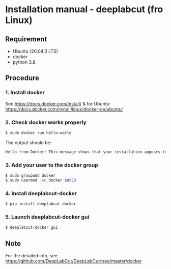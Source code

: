 # Installation manual - deeplabcut (fro Linux)

## Requirement

- Ubuntu (20.04.3 LTS)
- docker
- python 3.8.

## Procedure

### 1. Install docker
See https://docs.docker.com/install/ & for Ubuntu: https://docs.docker.com/install/linux/docker-ce/ubuntu/

### 2. Check docker works properly

```sh
$ sudo docker run hello-world
```

The output should be: 
```sh
Hello from Docker! This message shows that your installation appears to be working correctly.
```

### 3. Add your user to the docker group
```sh
$ sudo groupadd docker
$ sudo usermod -aG docker $USER
```

### 4. Install deeplabcut-docker
```sh
$ pip install deeplabcut-docker
```

### 5. Launch deeplabcut-docker gui
```sh
$ deeplabcut-docker gui
```

## Note
For the detailed info, see https://github.com/DeepLabCut/DeepLabCut/tree/master/docker